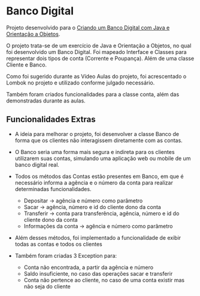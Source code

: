 # Banco Digital

Projeto desenvolvido para o [Criando um Banco Digital com Java e Orientação a Objetos](https://web.dio.me/lab/criando-um-banco-digital-com-java-e-orientacao-objetos/learning/1f5144ac-ae5d-4a25-a8cd-dd36cdbd0809).

O projeto trata-se de um exercício de Java e Orientação a Objetos, no qual foi desenvolvido um Banco Digital. Foi mapeado Interface e Classes para representar dois tipos de conta (Corrente e Poupança). Além de uma classe Cliente e Banco. 

Como foi sugerido durante as Vídeo Aulas do projeto, foi acrescentado o Lombok no projeto e utilizado conforme julgado necessário. 

Também foram criados funcionalidades para a classe conta, além das demonstradas durante as aulas.

## Funcionalidades Extras

* A ideia para melhorar o projeto, foi desenvolver a classe Banco de forma que os clientes não interagissem diretamente com as contas. 

* O Banco seria uma forma mais segura e indireta para os clientes utilizarem suas contas, simulando uma aplicação web ou mobile de um banco digital real. 

* Todos os métodos das Contas estão presentes em Banco, em que é necessário informa a agência e o número da conta para realizar determinadas funcionalidades.

  * Depositar -> agência e número como parâmetro
  * Sacar -> agência, número e id do cliente dono da conta
  * Transferir -> conta para transferência, agência, número e id do cliente dono da conta
  * Informações da conta -> agência e número como parâmetro

* Além desses métodos, foi implementado a funcionalidade de exibir todas as contas e todos os clientes

* Também foram criadas 3 Exception para:

  * Conta não encontrada, a partir da agência e número
  * Saldo insuficiente, no caso das operações sacar e transferir
  * Conta não pertence ao cliente, no caso de uma conta existir mas não seja do cliente

  